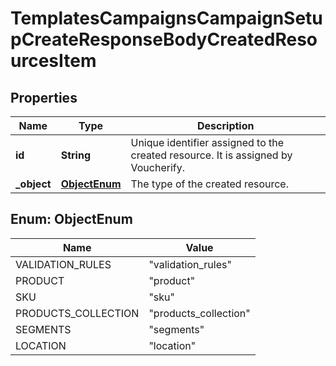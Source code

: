 

# TemplatesCampaignsCampaignSetupCreateResponseBodyCreatedResourcesItem


## Properties

| Name | Type | Description |
|------------ | ------------- | ------------- |
|**id** | **String** | Unique identifier assigned to the created resource. It is assigned by Voucherify. |
|**_object** | [**ObjectEnum**](#ObjectEnum) | The type of the created resource. |



## Enum: ObjectEnum

| Name | Value |
|---- | -----|
| VALIDATION_RULES | &quot;validation_rules&quot; |
| PRODUCT | &quot;product&quot; |
| SKU | &quot;sku&quot; |
| PRODUCTS_COLLECTION | &quot;products_collection&quot; |
| SEGMENTS | &quot;segments&quot; |
| LOCATION | &quot;location&quot; |



